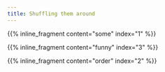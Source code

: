 ```yaml
---
title: Shuffling them around
---
```


{{% inline_fragment content="some" index="1" %}}

{{% inline_fragment content="funny" index="3" %}}

{{% inline_fragment content="order" index="2" %}}


